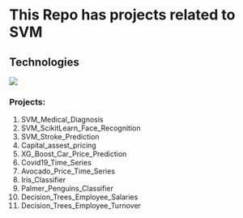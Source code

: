 This Repo has projects related to SVM
=============================================

## Technologies

<div style="display:flex; margin: auto;">
 <img src="https://img.shields.io/badge/Python-3776AB?style=for-the-badge&logo=python&logoColor=white">
 
</div>

### Projects:
1. SVM_Medical_Diagnosis
2. SVM_ScikitLearn_Face_Recognition
3. SVM_Stroke_Prediction
4. Capital_assest_pricing
5. XG_Boost_Car_Price_Prediction
6. Covid19_Time_Series
7. Avocado_Price_Time_Series
8. Iris_Classifier
9. Palmer_Penguins_Classifier
10. Decision_Trees_Employee_Salaries
11. Decision_Trees_Employee_Turnover
